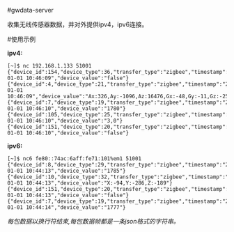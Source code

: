 #gwdata-server

收集无线传感器数据，并对外提供ipv4，ipv6连接。

#使用示例

**ipv4:**

    [~]$ nc 192.168.1.133 51001
    {"device_id":154,"device_type":36,"transfer_type":"zigbee","timestamp":"2000-01-01 10:46:09","device_value":"false"}
    {"device_id":4,"device_type":21,"transfer_type":"zigbee","timestamp":"2000-01-01 10:46:09","device_value":"Ax:326,Ay:-1096,Az:16476,Gx:-48,Gy:-11,Gz:-25"}
    {"device_id":7,"device_type":19,"transfer_type":"zigbee","timestamp":"2000-01-01 10:46:10","device_value":"1780"}
    {"device_id":105,"device_type":25,"transfer_type":"zigbee","timestamp":"2000-01-01 10:46:10","device_value":"3,0"}
    {"device_id":151,"device_type":20,"transfer_type":"zigbee","timestamp":"2000-01-01 10:46:10","device_value":"false"}
   
**ipv6:**
    
    [~]$ nc6 fe80::74ac:6aff:fe71:101%em1 51001
    {"device_id":8,"device_type":29,"transfer_type":"zigbee","timestamp":"2000-01-01 10:44:13","device_value":"1785"}
    {"device_id":10,"device_type":32,"transfer_type":"zigbee","timestamp":"2000-01-01 10:44:13","device_value":"X:-94,Y:-286,Z:-189"}
    {"device_id":151,"device_type":20,"transfer_type":"zigbee","timestamp":"2000-01-01 10:44:13","device_value":"false"}
    {"device_id":7,"device_type":19,"transfer_type":"zigbee","timestamp":"2000-01-01 10:44:14","device_value":"1777"}

   *每包数据以换行符结束,每包数据帧都是一条json格式的字符串。*
 
